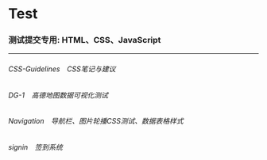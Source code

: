 # Test
### 测试提交专用: HTML、CSS、JavaScript
---
###### CSS-Guidelines　CSS笔记与建议<br>
###### DG-1　高德地图数据可视化测试<br>
###### Navigation　导航栏、图片轮播CSS测试、数据表格样式<br>
###### signin　签到系统<br>
